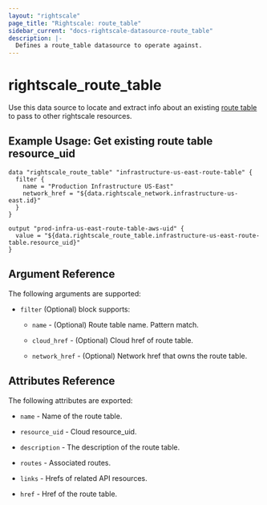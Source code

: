 ```yaml
---
layout: "rightscale"
page_title: "Rightscale: route_table"
sidebar_current: "docs-rightscale-datasource-route_table"
description: |-
  Defines a route_table datasource to operate against.
---
```


# rightscale_route_table

Use this data source to locate and extract info about an existing [route table](http://reference.rightscale.com/api1.5/resources/ResourceRouteTables.html) to pass to other rightscale resources.

## Example Usage: Get existing route table resource_uid

```hcl
data "rightscale_route_table" "infrastructure-us-east-route-table" {
  filter {
    name = "Production Infrastructure US-East"
    network_href = "${data.rightscale_network.infrastructure-us-east.id}"
  }
}

output "prod-infra-us-east-route-table-aws-uid" {
  value = "${data.rightscale_route_table.infrastructure-us-east-route-table.resource_uid}"
}
```

## Argument Reference

The following arguments are supported:

* `filter` (Optional) block supports:

  * `name` - (Optional) Route table name.  Pattern match.

  * `cloud_href` - (Optional) Cloud href of route table.

  * `network_href` - (Optional) Network href that owns the route table.

## Attributes Reference

The following attributes are exported:

* `name` - Name of the route table.

* `resource_uid` - Cloud resource_uid.

* `description` - The description of the route table.

* `routes` - Associated routes.

* `links` - Hrefs of related API resources.

* `href` - Href of the route table.